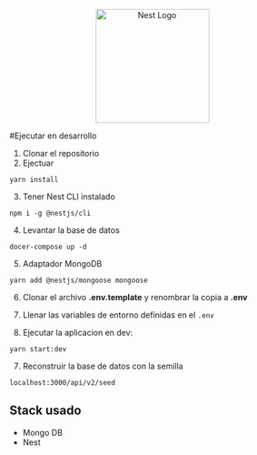 <p align="center">
  <a href="http://nestjs.com/" target="blank"><img src="https://nestjs.com/img/logo-small.svg" width="200" alt="Nest Logo" /></a>
</p>

#Ejecutar en desarrollo

1. Clonar el repositorio
2. Ejectuar
```
yarn install
```
3. Tener Nest CLI instalado
```
npm i -g @nestjs/cli
```

4. Levantar la base de datos
```
docer-compose up -d
```

5. Adaptador MongoDB
```
yarn add @nestjs/mongoose mongoose
```
6. Clonar el archivo __.env.template__ y renombrar la copia a __.env__

7. Llenar las variables de entorno definidas en el ```.env```

8. Ejecutar la aplicacion en dev:
```
yarn start:dev
```

7. Reconstruir la base de datos con la semilla
```
localhost:3000/api/v2/seed
```

## Stack usado
* Mongo DB
* Nest

